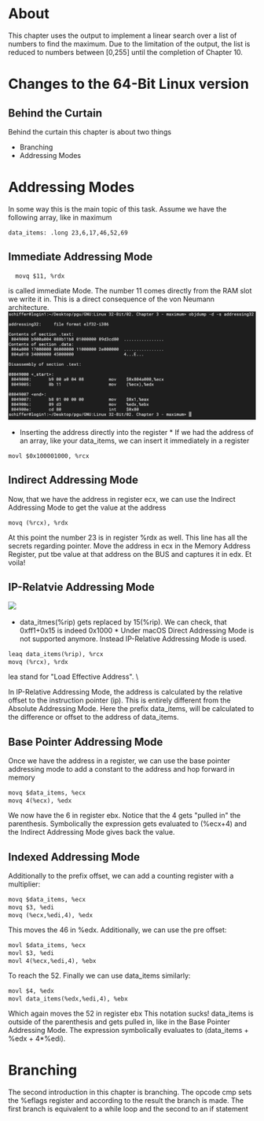 # About
This chapter uses the output to implement a linear search over a list of
numbers to find the maximum. Due to the limitation of the output, the list
is reduced to numbers between [0,255] until the completion of Chapter 10.

# Changes to the 64-Bit Linux version


## Behind the Curtain
Behind the curtain this chapter is about two things
- Branching
- Addressing Modes

# Addressing Modes
In some way this is the main topic of this task.
Assume we have the following array, like in maximum
```
data_items: .long 23,6,17,46,52,69
```
## Immediate Addressing Mode
```
  movq $11, %rdx
```
is called immediate Mode. The number 11 comes directly from the RAM slot we write it in. This is a direct consequence of the von Neumann architecture.
![](https://github.com/MarekSchiffer/pgu/blob/main/GNU%3ALinux%2032-Bit/02.%20Chapter%203%20-%20maximum/Screenshots/Addressing32.png)
* Inserting the address directly into the register *
If we had the address of an array, like your data\_items, we can insert it immediately in a register
```
movl $0x100001000, %rcx
```
## Indirect Addressing Mode
Now, that we have the address in register ecx, we can
use the Indirect Addressing Mode to get the value at the address
```
movq (%rcx), %rdx
```
At this point the number 23 is in register %rdx as well. 
This line has all the secrets regarding pointer. Move the
address in ecx in the Memory Address Register, put
tbe value at that address on the BUS and captures it in edx.
Et voila!
## IP-Relatvie Addressing Mode
![](./Screenshots/RIP-Relative.png)
* data\_itmes(%rip) gets replaced by 15(%rip). We can check, that 0xff1+0x15 is 
indeed 0x1000 *
Under macOS Direct Addressing Mode is not supported anymore. Instead
IP-Relative Addressing Mode is used.
```
leaq data_items(%rip), %rcx
movq (%rcx), %rdx
```
lea stand for "Load Effective Address". \

In IP-Relative Addressing Mode, the address is calculated by the relative
offset to the instruction pointer (ip). This is entirely different from
the Absolute Addressing Mode. Here the prefix data\_items, will be calculated to the difference or offset to the address of data\_items.


## Base Pointer Addressing Mode
Once we have the address in a register, we can use the base
pointer addressing mode to add a constant to the address and
hop forward in memory
```
movq $data_items, %ecx
movq 4(%ecx), %edx
```
We now have the 6 in register ebx. Notice that the 4 gets "pulled in" the 
parenthesis. Symbolically the expression gets evaluated to (%ecx+4) and the
Indirect Addressing Mode gives back the value.

## Indexed Addressing Mode
Additionally to the prefix offset, we can add a counting register with a multiplier:
```
movq $data_items, %ecx
movq $3, %edi
movq (%ecx,%edi,4), %edx
```
This moves the 46 in %edx. Additionally, we can use the pre offset:
```
movl $data_items, %ecx
movl $3, %edi
movl 4(%ecx,%edi,4), %ebx
```
To reach the 52. Finally we can use data\_items similarly:
```
movl $4, %edx
movl data_items(%edx,%edi,4), %ebx
```
Which again moves the 52 in register ebx
This notation sucks! 
data\_items is outside of the parenthesis and gets pulled in, like in the
Base Pointer Addressing Mode. The expression symbolically evaluates to
(data_items + %edx + 4*%edi).  

# Branching
The second introduction in this chapter is branching. The opcode cmp sets
the %eflags register and according to the result the branch is made.
The first branch is equivalent to a while loop and the second to an if statement


